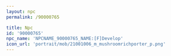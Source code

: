 ```yaml
---
layout: npc
permalink: /90000765

title: Npc
id: '90000765'
npc_name: 'NPCNAME_90000765_NAME:[F]Develop'
icon_url: 'portrait/mob/21001006_m_mushroomrichporter_p.png'
---
```

